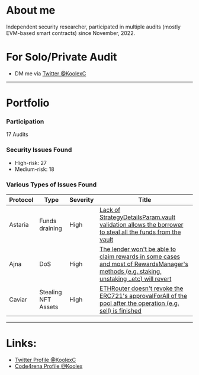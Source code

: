 
# About me
Independent security researcher, participated in multiple audits (mostly EVM-based smart contracts) since November, 2022.

# For Solo/Private Audit
- DM me via [Twitter @KoolexC](https://twitter.com/KoolexC)  

--- 
# Portfolio

### Participation
17 Audits


### Security Issues Found
- High-risk: 27
- Medium-risk: 18


### Various Types of Issues Found

| Protocol      | Type | Severity |  Title |
| ----------- | ----------- | ----------- | ----------- |
| Astaria   | Funds draining        | High        | [Lack of StrategyDetailsParam.vault validation allows the borrower to steal all the funds from the vault](https://github.com/code-423n4/2023-01-astaria-findings/issues/409)       |
| Ajna      | DoS       | High       | [The lender won't be able to claim rewards in some cases and most of RewardsManager's methods (e.g. staking, unstaking ..etc) will revert](https://github.com/code-423n4/2023-05-ajna-findings/issues/354)       |
| Caviar   | Stealing NFT Assets        | High        | [ETHRouter doesn't revoke the ERC721's approvalForAll of the pool after the operation (e.g. sell) is finished](https://github.com/code-423n4/2023-04-caviar-findings/issues/184)       |




---
# Links:
- [Twitter Profile @KoolexC](https://twitter.com/KoolexC)
- [Code4rena Profile @Koolex](https://code4rena.com/@Koolex)
